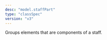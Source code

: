 ```yaml
---
desc: "model.staffPart"
type: "classSpec"
version: "v3"
---
```


Groups elements that are components of a staff.